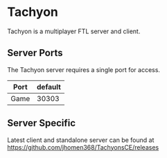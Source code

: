 # Tachyon

Tachyon is a multiplayer FTL server and client.

## Server Ports

The Tachyon server requires a single port for access.

| Port  | default |
|-------|---------|
| Game  | 30303   |

## Server Specific

Latest client and standalone server can be found at <https://github.com/jhomen368/TachyonsCE/releases>
